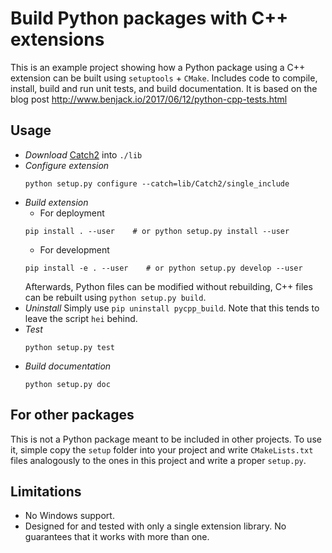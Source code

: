 # Build Python packages with C++ extensions

This is an example project showing how a Python package using a C++ extension can be
built using `setuptools` + `CMake`.
Includes code to compile, install, build and run unit tests, and build documentation.
It is based on the blog post http://www.benjack.io/2017/06/12/python-cpp-tests.html

## Usage
- *Download* [Catch2](https://github.com/catchorg/Catch2) into `./lib`
- *Configure extension*
  ```
  python setup.py configure --catch=lib/Catch2/single_include
  ```
- *Build extension*
  * For deployment
  ```
  pip install . --user    # or python setup.py install --user
  ```
  * For development
  ```
  pip install -e . --user    # or python setup.py develop --user
  ```
  Afterwards, Python files can be modified without rebuilding, C++ files can be rebuilt
  using `python setup.py build`.
- *Uninstall*
  Simply use `pip uninstall pycpp_build`.
  Note that this tends to leave the script `hei` behind.
- *Test*
  ```
  python setup.py test
  ```
- *Build documentation*
  ```
  python setup.py doc
  ```
  
## For other packages
This is not a Python package meant to be included in other projects.
To use it, simple copy the `setup` folder into your project and write `CMakeLists.txt` files
analogously to the ones in this project and write a proper `setup.py`.

## Limitations
- No Windows support.
- Designed for and tested with only a single extension library.
  No guarantees that it works with more than one.
